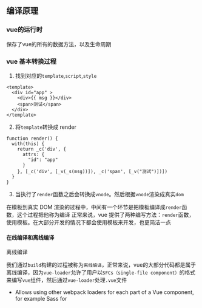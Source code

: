 ## 编译原理

### vue的运行时
保存了vue的所有的数据方法，以及生命周期

### vue 基本转换过程

1. 找到对应的`template`,`script`,`style`

```
<template>
  <div id="app" >
    <div>{{ msg }}</div>
    <span>测试</span>
  </div>
</template>
```

2. 将`template`转换成 render

```
function render() {
  with(this) {
    return _c('div', {
      attrs: {
        "id": "app"
      }
    }, [_c('div', [_v(_s(msg))]), _c('span', [_v("测试")])])
  }
}
```

3. 当执行了`render`函数之后会转换成`vnode`。然后根据`vnode`渲染成真实`dom`

在模板到真实 DOM 渲染的过程中，中间有一个环节是把模板编译成`render`函数，这个过程把他称为编译
正常来说，vue 提供了两种编写方法：`render`函数，使用模板。在大部分开发的情况下都会使用模板来开发，也更简洁一点

#### 在线编译和离线编译

离线编译

我们通过`build`构建的过程被称为`离线编译`，正常来说，vue的大部分代码都是属于离线编译，因为`vue-loader`允许了用户以`SFCs（single-file component）`的格式来编写`vue`组件，然后通过`vue-loader`处理`.vue`文件

- Allows using other webpack loaders for each part of a Vue component, for example Sass for <style> and Pug for <template>;
- Allows custom blocks in a .vue file that can have custom loader chains applied to them;
- Treat static assets referenced in <style> and <template> as module dependencies and handle them with webpack loaders;
- Simulate scoped CSS for each component;
- State-preserving hot-reloading during development.

- vue-loader允许使用其他的loaders来分别处理vueComponent部分，如sass处理style,pug处理template
- 允许.vue文件中自定义块可以应用自定义加载器链
- 将 <style> 和 <template> 中引用的静态资产视为模块依赖项，并使用 webpack 加载器进行处理；
- 组件模拟scoped css
- 保证开发状态中的热重载

在线编译
在我们离线编译中，会通过vueloader，去分析`SFCs`的内容，这样会去生成了一个`render`函数，去给浏览器执行，但是一旦遇到不是`SFC`这种样式来生成组件的。可以看下面，`Vue.component`

```javascript 
// 注册组件
Vue.component('button-counter',{
  data: function(){
    return {
      count: 0
    }
  },
  template: '<button v-on:click="count++">You click me {{count}}</button>'
})
```
如果这样的，就会触发在线编译，就会去找`data`，`template`

#### react 和 vue template 的区别

> `vue template`属于编译时优化，需要用户按照既定规则来书写




### 源码分析

vue 提供了两个版本：

1. 一个是 Runtime+Compiler 的,包含编译代码的，可以把编译过程放在运行时做，**即在线编译所使用的包**
2. 一个是 Runtimeonly，不包含编译代码，需要借助 webpack 的 vue-loader 实现编译成 render 函数，**即离线编译所使用的包**

### 编译入口

`$mount`代码在`src\platforms\web\entry-runtime-with-compiler.js`：

```javascript
const mount = Vue.prototype.$mount; // 保存一份原来的$mount保存
Vue.prototype.$mount = function (
  el?: string | Element,
  hydrating?: boolean
): Component {
  el = el && query(el);
  const options = this.$options;
  // resolve template/el and convert to render function
  if (!options.render) {
    let template = options.template;
    if (template) {
      if (typeof template === "string") {
        if (template.charAt(0) === "#") {
          template = idToTemplate(template);
        }
      } else if (template.nodeType) {
        template = template.innerHTML;
      } else {
        return this;
      }
    } else if (el) {
      template = getOuterHTML(el);
    }
    // 离线遍历
    if (template) {
      const { render, staticRenderFns } = compileToFunctions(
        template,
        {
          outputSourceRange: process.env.NODE_ENV !== "production",
          shouldDecodeNewlines,
          shouldDecodeNewlinesForHref,
          delimiters: options.delimiters,
          comments: options.comments,
        },
        this
      );
      options.render = render;
      options.staticRenderFns = staticRenderFns;
    }
  }
  return mount.call(this, el, hydrating);
};
```

这里可以看到官方注释是写到`resolve template/el and convert to render function`,将`template/el`转换成`render`函数，通过官方文档关于`render`的解释

```
(createElement: () => VNode) => VNode

```

- 字符串模板的代替方案，允许你发挥 JavaScript 最大的编程能力。该渲染函数接收一个 createElement 方法作为第一个参数用来创建 VNode
- Vue 选项中的 render 函数若存在，则 Vue 构造函数不会从 template 选项或通过 el 选项指定的挂载元素中提取出的 HTML 模板编译渲染函数。

由源码可以知道解析的优先级为:`render->template->el`

而在这里面，编译的入口就是：

```
export const createCompiler = createCompilerCreator(function baseCompile(
  template: string,
  options: CompilerOptions
): CompiledResult {
  const ast = parse(template.trim(), options);
  console.log("parse", ast);
  if (options.optimize !== false) {
    optimize(ast, options);
  }
  console.log("optimize", ast);
  const code = generate(ast, options);
  console.log("generate", ast);
  return {
    ast,
    render: code.render,
    staticRenderFns: code.staticRenderFns,
  };
});
```

这段代码就告诉了我们对应生成`render`和`staticRenderFns`的方法

1. 看到`parse`方法，可以看到，这里使用了`parseHTML`的过程，将整个`HTML`进行遍历

- 根据开头是否是`<`,来判断是注释，`IE条件注释`
- `Doctype`
- 结束符号
- 开始符号，如果是开始符号的话，就会去解析这个`HTML`，得到对应的`tagName`,起始位置`start`，接着又根据了`dynamicArgAttribute`匹配了是不是`vue`的指令如：`v-if`,`v-model`,`@click`,`:xxx="xxx"` ,将对应的标签放入到`attrs`
- 对文本内容的处理:`{{text}}`

处理完之后就需要对我们之前就构建完的`AST`将我们刚才获取到的`attrs`,`tag`等等放入到已经构建好的`AST`中:

```
export function createASTElement (
  tag: string,
  attrs: Array<ASTAttr>,
  parent: ASTElement | void
): ASTElement {
  return {
    type: 1,
    tag,
    attrsList: attrs,
    attrsMap: makeAttrsMap(attrs),
    rawAttrsMap: {},
    parent,
    children: []
  }
}
```

执行完了`parse`之后，也就生成了第一版的`ast`,打印看一下`parse ast`的结果，可以看到是以下的值

```
{
attrs: [{…}]
attrsList: [{…}]
attrsMap: {id: "root"}
children: (3) [{…}, {…}, {…}]
end: 75
parent: undefined
plain: false
rawAttrsMap: {id: {…}}
start: 0
tag: "div"
type: 1
}

```

第二步`optimize`执行得时候,我们可以看到在`children`节点下面得文本节点增加了一个属性`isStatic`

```
function markStatic(node: ASTNode) {
  node.static = isStatic(node);
  if (node.type === 1) {
    // do not make component slot content static. this avoids
    // 1. components not able to mutate slot nodes
    // 2. static slot content fails for hot-reloading
    if (
      !isPlatformReservedTag(node.tag) &&
      node.tag !== "slot" &&
      node.attrsMap["inline-template"] == null
    ) {
      return;
    }
    for (let i = 0, l = node.children.length; i < l; i++) {
      const child = node.children[i];
      markStatic(child);
      if (!child.static) {
        node.static = false;
      }
    }
    if (node.ifConditions) {
      for (let i = 1, l = node.ifConditions.length; i < l; i++) {
        const block = node.ifConditions[i].block;
        markStatic(block);
        if (!block.static) {
          node.static = false;
        }
      }
    }
  }
}
function isStatic (node: ASTNode): boolean {
  if (node.type === 2) { // expression
    return false
  }
  if (node.type === 3) { // text
    return true
  }
  return !!(node.pre || (
    !node.hasBindings && // no dynamic bindings
    !node.if && !node.for && // not v-if or v-for or v-else
    !isBuiltInTag(node.tag) && // not a built-in
    isPlatformReservedTag(node.tag) && // not a component
    !isDirectChildOfTemplateFor(node) &&
    Object.keys(node).every(isStaticKey)
  ))
}
```

1. 对这个节点得子节点进行深度遍历，来递归判断内部节点得情况，如果子节点中有一个节点他不是静态节点，那么他的父节点就不是静态节点
2. 然后判断了`ifCondition`，也就是判断了`v-if`里面是不是静态节点，如果静态节点里面都是静态节点，那么父节点就是静态节点

```
<div v-if="status">
  <span>1</span>
  <span>2</span>
</div>

```

这样就会这个节点打上`isStatic`的节点，这样当`dom diff`的时候，就只需要比较`status`的情况
`isStatic`:对文本类型是否是动态节点以及动态绑定，`v-if/v-for/v-else`，`组件`等各种情况进行了判断这个节点是否是一个静态节点

### generate 生成代码

根据`AST`的属性，去拼接代码

```
installRenderHelpers (target: any) {
  target._o = markOnce
  target._n = toNumber
  target._s = toString
  target._l = renderList
  target._t = renderSlot
  target._q = looseEqual
  target._i = looseIndexOf
  target._m = renderStatic
  target._f = resolveFilter
  target._k = checkKeyCodes
  target._b = bindObjectProps
  target._v = createTextVNode
  target._e = createEmptyVNode
  target._u = resolveScopedSlots
  target._g = bindObjectListeners
  target._d = bindDynamicKeys
  target._p = prependModifier
}
export function renderStatic (
  index: number,
  isInFor: boolean
): VNode | Array<VNode> {
  const cached = this._staticTrees || (this._staticTrees = [])
  let tree = cached[index]
  // if has already-rendered static tree and not inside v-for,
  // we can reuse the same tree.
  if (tree && !isInFor) {
    return tree
  }
  // otherwise, render a fresh tree.
  tree = cached[index] = this.$options.staticRenderFns[index].call(
    this._renderProxy,
    null,
    this // for render fns generated for functional component templates
  )
  markStatic(tree, `__static__${index}`, false)
  return tree
}
```

首先将这个内容存放入到`cache`内，如果有缓存的话，那么就不会继续创建，而是取出来直接使用，否则就会给他们打上静态标签。

最终生成：

```
function render() {
  with(this) {
    return _c('div', {
      attrs: {
        "id": "app"
      }
    }, [_c('div', [_v(_s(msg))]), _c('span', [_v("测试")])])
  }
}
```
